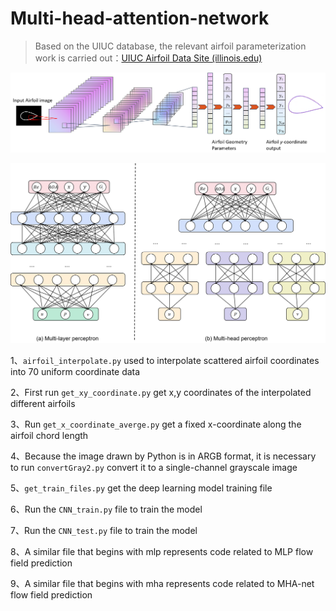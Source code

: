 # Multi-head-attention-network

>Based on the UIUC database, the relevant airfoil parameterization work is carried out：[UIUC Airfoil Data Site (illinois.edu)](https://m-selig.ae.illinois.edu/ads/coord_database.html)

<p align="center">
    <img src="./images/cnn.png" />
</p>



<p align="center">
    <img src="./images/MHP.png" />
</p>

1、`airfoil_interpolate.py` used to interpolate scattered airfoil coordinates into 70 uniform coordinate data

2、First run `get_xy_coordinate.py` get x,y coordinates of the interpolated different airfoils

3、Run `get_x_coordinate_averge.py` get a fixed x-coordinate along the airfoil chord length

4、Because the image drawn by Python is in ARGB format, it is necessary to run `convertGray2.py` convert it to a single-channel grayscale image

5、`get_train_files.py` get the deep learning model training file

6、Run the `CNN_train.py` file to train the model

7、Run the `CNN_test.py` file to train the model

8、A similar file that begins with mlp represents code related to MLP flow field prediction

9、A similar file that begins with mha represents code related to MHA-net flow field prediction
